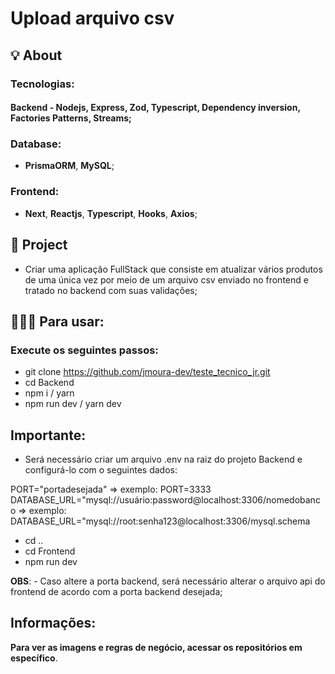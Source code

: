 # Upload arquivo csv

## 💡 About

### Tecnologias:
#### Backend - **Nodejs**, **Express**, **Zod**, **Typescript**, **Dependency inversion**, **Factories Patterns**, **Streams**;

### Database:
- **PrismaORM**, **MySQL**;

### Frontend:
- **Next**, **Reactjs**, **Typescript**, **Hooks**, **Axios**;

## 📁 Project

- Criar uma aplicação FullStack que consiste em atualizar vários produtos de uma única vez por meio de um arquivo csv enviado no frontend e tratado no backend com suas validações;

## 👨🏽‍💻 Para usar:

### Execute os seguintes passos:
- git clone https://github.com/jmoura-dev/teste_tecnico_jr.git
- cd Backend
- npm i / yarn
- npm run dev / yarn dev

## Importante:
- Será necessário criar um arquivo .env na raiz do projeto Backend e configurá-lo com o seguintes dados:

PORT="portadesejada" => exemplo: PORT=3333
DATABASE_URL="mysql://usuário:password@localhost:3306/nomedobanco => exemplo: DATABASE_URL="mysql://root:senha123@localhost:3306/mysql.schema

- cd ..
- cd Frontend
- npm run dev

**OBS**: - Caso altere a porta backend, será necessário alterar o arquivo api do frontend de acordo com a porta backend desejada;

## Informações:
**Para ver as imagens e regras de negócio, acessar os repositórios em específico**.